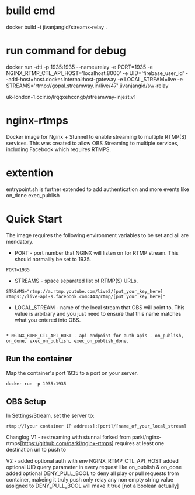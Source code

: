 # build cmd
docker build -t jivanjangid/streamx-relay .

# run command for debug
docker run -dti -p 1935:1935 --name=relay -e PORT=1935 -e NGINX_RTMP_CTL_API_HOST='localhost:8000' -e UID='firebase_user_id' --add-host=host.docker.internal:host-gateway -e LOCAL_STREAM=live -e STREAMS='rtmp://gopal.streamway.in/live/47'   jivanjangid/sw-relay


uk-london-1.ocir.io/lrqqxehccngb/streamway-injest:v1


# nginx-rtmps
Docker image for Nginx + Stunnel to enable streaming to multiple RTMP(S) services. This was created to allow OBS Streaming to multiple services, including Facebook which requires RTMPS.

# extention 
entrypoint.sh is further extended to add authentication and more events like on_done exec_publish


# Quick Start
The image requires the following environment variables to be set and all are mendatory. 

* PORT - port number that NGINX will listen on for RTMP stream. This should normalily be set to 1935.
```
PORT=1935
```

* STREAMS - space separated list of RTMP(S) URLs. 
```
STREAMS="rtmp://a.rtmp.youtube.com/live2/[put_your_key_here] rtmps://live-api-s.facebook.com:443/rtmp/[put_your_key_here]" 
```

* LOCAL_STREAM - name of the local stream that OBS will point to. This value is arbitrary and you just need to ensure that this name matches what you entered into OBS.
```

* NGINX_RTMP_CTL_API_HOST - api endpoint for auth apis - on_publish, on_done, exec_on_publish, exec_on_publish_done.
```

## Run the container
Map the container's port 1935 to a port on your server.
```
docker run -p 1935:1935
```

## OBS Setup
In Settings/Stream, set the server to:
```
rtmp://[your container IP address]:[port]/[name_of_your_local_stream]
```

Changlog
V1 - restreaming with stunnal forked from parki/nginx-rtmps[https://github.com/parki/nginx-rtmps]
     requires at least one destination url to push to

V2 - added optional auth with env  NGINX_RTMP_CTL_API_HOST 
     added optional UID query parameter in every request like on_publish & on_done
     added optional DENY_PULL_BOOL to deny all play or pull requests from container, makeing it truly push only relay
     any non empty string value assigned to DENY_PULL_BOOL will make it true [not a boolean actually] 
